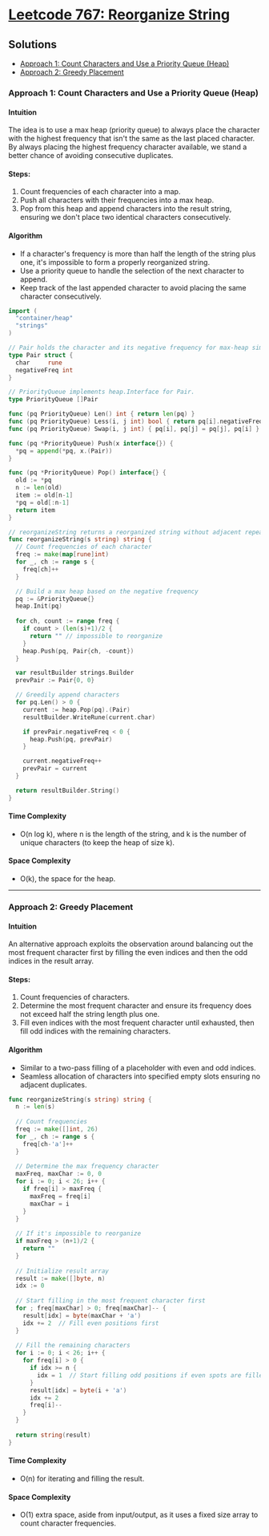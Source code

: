 # [Leetcode 767: Reorganize String](https://leetcode.com/problems/reorganize-string/)

## Solutions
- [Approach 1: Count Characters and Use a Priority Queue (Heap)](#approach-1)
- [Approach 2: Greedy Placement](#approach-2)

### Approach 1: Count Characters and Use a Priority Queue (Heap)

#### Intuition
The idea is to use a max heap (priority queue) to always place the character with the highest frequency that isn't the same as the last placed character. By always placing the highest frequency character available, we stand a better chance of avoiding consecutive duplicates.

#### Steps:
1. Count frequencies of each character into a map.
2. Push all characters with their frequencies into a max heap.
3. Pop from this heap and append characters into the result string, ensuring we don't place two identical characters consecutively.

#### Algorithm
- If a character's frequency is more than half the length of the string plus one, it's impossible to form a properly reorganized string.
- Use a priority queue to handle the selection of the next character to append.
- Keep track of the last appended character to avoid placing the same character consecutively.

```go
import (
  "container/heap"
  "strings"
)

// Pair holds the character and its negative frequency for max-heap simulation.
type Pair struct {
  char     rune
  negativeFreq int
}

// PriorityQueue implements heap.Interface for Pair.
type PriorityQueue []Pair

func (pq PriorityQueue) Len() int { return len(pq) }
func (pq PriorityQueue) Less(i, j int) bool { return pq[i].negativeFreq < pq[j].negativeFreq }
func (pq PriorityQueue) Swap(i, j int) { pq[i], pq[j] = pq[j], pq[i] }

func (pq *PriorityQueue) Push(x interface{}) {
  *pq = append(*pq, x.(Pair))
}

func (pq *PriorityQueue) Pop() interface{} {
  old := *pq
  n := len(old)
  item := old[n-1]
  *pq = old[:n-1]
  return item
}

// reorganizeString returns a reorganized string without adjacent repeating characters.
func reorganizeString(s string) string {
  // Count frequencies of each character
  freq := make(map[rune]int)
  for _, ch := range s {
    freq[ch]++
  }

  // Build a max heap based on the negative frequency
  pq := &PriorityQueue{}
  heap.Init(pq)
  
  for ch, count := range freq {
    if count > (len(s)+1)/2 {
      return "" // impossible to reorganize
    }
    heap.Push(pq, Pair{ch, -count})
  }

  var resultBuilder strings.Builder
  prevPair := Pair{0, 0}

  // Greedily append characters
  for pq.Len() > 0 {
    current := heap.Pop(pq).(Pair)
    resultBuilder.WriteRune(current.char)

    if prevPair.negativeFreq < 0 {
      heap.Push(pq, prevPair)
    }

    current.negativeFreq++
    prevPair = current
  }

  return resultBuilder.String()
}
```

#### Time Complexity
- O(n log k), where n is the length of the string, and k is the number of unique characters (to keep the heap of size k).

#### Space Complexity
- O(k), the space for the heap.

---

### Approach 2: Greedy Placement

#### Intuition
An alternative approach exploits the observation around balancing out the most frequent character first by filling the even indices and then the odd indices in the result array.

#### Steps:
1. Count frequencies of characters.
2. Determine the most frequent character and ensure its frequency does not exceed half the string length plus one.
3. Fill even indices with the most frequent character until exhausted, then fill odd indices with the remaining characters.

#### Algorithm
- Similar to a two-pass filling of a placeholder with even and odd indices.
- Seamless allocation of characters into specified empty slots ensuring no adjacent duplicates.

```go
func reorganizeString(s string) string {
  n := len(s)
  
  // Count frequencies
  freq := make([]int, 26)
  for _, ch := range s {
    freq[ch-'a']++
  }
  
  // Determine the max frequency character
  maxFreq, maxChar := 0, 0
  for i := 0; i < 26; i++ {
    if freq[i] > maxFreq {
      maxFreq = freq[i]
      maxChar = i
    }
  }
  
  // If it's impossible to reorganize
  if maxFreq > (n+1)/2 {
    return ""
  }
  
  // Initialize result array
  result := make([]byte, n)
  idx := 0
  
  // Start filling in the most frequent character first
  for ; freq[maxChar] > 0; freq[maxChar]-- {
    result[idx] = byte(maxChar + 'a')
    idx += 2  // Fill even positions first
  }
  
  // Fill the remaining characters
  for i := 0; i < 26; i++ {
    for freq[i] > 0 {
      if idx >= n {
        idx = 1  // Start filling odd positions if even spots are filled
      }
      result[idx] = byte(i + 'a')
      idx += 2
      freq[i]--
    }
  }
  
  return string(result)
}
```

#### Time Complexity
- O(n) for iterating and filling the result.

#### Space Complexity
- O(1) extra space, aside from input/output, as it uses a fixed size array to count character frequencies.

